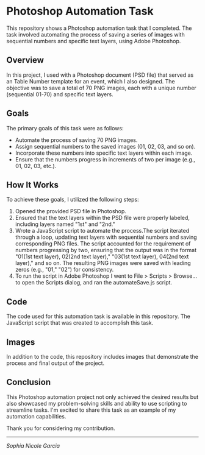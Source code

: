 # Photoshop Automation Task

This repository shows a Photoshop automation task that I completed. The task involved automating the process of saving a series of images with sequential numbers and specific text layers, using Adobe Photoshop.

## Overview

In this project, I used with a Photoshop document (PSD file) that served as an Table Number template for an event, which I also designed. The objective was to save a total of 70 PNG images, each with a unique number (sequential 01-70) and specific text layers.

## Goals

The primary goals of this task were as follows:
- Automate the process of saving 70 PNG images.
- Assign sequential numbers to the saved images (01, 02, 03, and so on).
- Incorporate these numbers into specific text layers within each image.
- Ensure that the numbers progress in increments of two per image (e.g., 01, 02, 03, etc.).

## How It Works

To achieve these goals, I utilized the following steps:
1. Opened the provided PSD file in Photoshop.
2. Ensured that the text layers within the PSD file were properly labeled, including layers named "1st" and "2nd."
3. Wrote a JavaScript script to automate the process.The script iterated through a loop, updating text layers with sequential numbers and saving corresponding PNG files. The script accounted for the requirement of numbers progressing by two, ensuring that the output was in the format "01(1st text layer), 02(2nd text layer)," "03(1st text layer), 04(2nd text layer)," and so on. The resulting PNG images were saved with leading zeros (e.g., "01," "02") for consistency.
4. To run the script in Adobe Photoshop I went  to File > Scripts > Browse... to open the Scripts dialog, and ran the automateSave.js script.

## Code

The code used for this automation task is available in this repository. The JavaScript script that was created to accomplish this task.

## Images

In addition to the code, this repository includes images that demonstrate the process and final output of the project.

## Conclusion

This Photoshop automation project not only achieved the desired results but also showcased my problem-solving skills and ability to use scripting to streamline tasks. I'm excited to share this task as an example of my automation capabilities.

Thank you for considering my contribution.

---

*Sophia Nicole Garcia*
